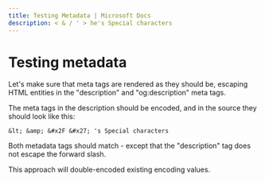 ```yaml
---
title: Testing Metadata | Microsoft Docs
description: < & / ' > he's Special characters
---
```


# Testing metadata

Let's make sure that meta tags are rendered as they should be, escaping HTML entities in the "description" and "og:description" meta tags.

The meta tags in the description should be encoded, and in the source they should look like this:

```
&lt; &amp; &#x2F &#x27; 's Special characters
```

Both metadata tags should match - except that the "description" tag does not escape the forward slash.

This approach will double-encoded existing encoding values.
